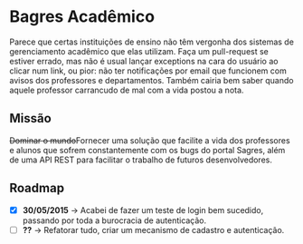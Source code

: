 # Bagres Acadêmico

Parece que certas instituições de ensino não têm vergonha dos sistemas de gerenciamento acadêmico que elas utilizam. Faça um pull-request se estiver errado, mas não é usual lançar exceptions na cara do usuário ao clicar num link, ou pior: não ter notificações por email que funcionem com avisos dos professores e departamentos. Também cairia bem saber quando aquele professor carrancudo de mal com a vida postou a nota.

## Missão
~~Dominar o mundo~~Fornecer uma solução que facilite a vida dos professores e alunos que sofrem constantemente com os bugs do portal Sagres, além de uma API REST para facilitar o trabalho de futuros desenvolvedores.

## Roadmap
- [x] **30/05/2015** -> Acabei de fazer um teste de login bem sucedido, passando por toda a burocracia de autenticação.
- [ ] **??** -> Refatorar tudo, criar um mecanismo de cadastro e autenticação.
